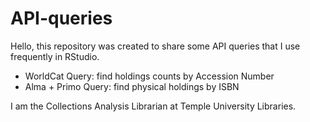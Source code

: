 # API-queries

Hello, this repository was created to share some API queries that I use frequently in RStudio.

* WorldCat Query: find holdings counts by Accession Number
* Alma + Primo Query: find physical holdings by ISBN

I am the Collections Analysis Librarian at Temple University Libraries.

